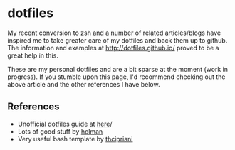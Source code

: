 # dotfiles

My recent conversion to zsh and a number of related articles/blogs have inspired me to take greater care of my dotfiles and back them up to github. The information and examples at http://dotfiles.github.io/ proved to be a great help in this. 

These are my personal dotfiles and are a bit sparse at the moment (work in progress). If you stumble upon this page, I'd recommend checking out the above article and the other references I have below. 

## References

- Unofficial dotfiles guide at [here](http://dotfiles.github.io)/
- Lots of good stuff by [holman](https://github.com/holman)
- Very useful bash template by [thcipriani](https://github.com/thcipriani)
